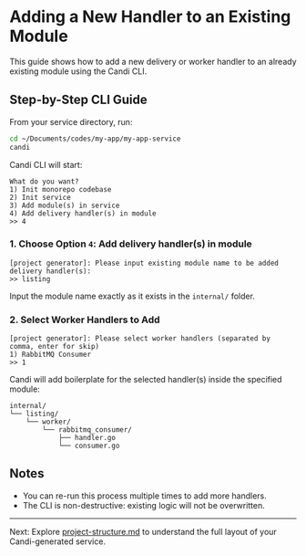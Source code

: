 # Adding a New Handler to an Existing Module

This guide shows how to add a new delivery or worker handler to an already existing module using the Candi CLI.

## Step-by-Step CLI Guide

From your service directory, run:

```bash
cd ~/Documents/codes/my-app/my-app-service
candi
```

Candi CLI will start:

```
What do you want?
1) Init monorepo codebase
2) Init service
3) Add module(s) in service
4) Add delivery handler(s) in module
>> 4
```

### 1. Choose Option `4`: Add delivery handler(s) in module

```
[project generator]: Please input existing module name to be added delivery handler(s):
>> listing
```

Input the module name exactly as it exists in the `internal/` folder.

### 2. Select Worker Handlers to Add

```
[project generator]: Please select worker handlers (separated by comma, enter for skip)
1) RabbitMQ Consumer
>> 1
```

Candi will add boilerplate for the selected handler(s) inside the specified module:

```
internal/
└── listing/
    └── worker/
        └── rabbitmq_consumer/
            ├── handler.go
            └── consumer.go
```

## Notes

* You can re-run this process multiple times to add more handlers.
* The CLI is non-destructive: existing logic will not be overwritten.

---

Next: Explore [project-structure.md](project-structure.md) to understand the full layout of your Candi-generated service.
